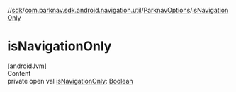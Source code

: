 //[sdk](../../../index.md)/[com.parknav.sdk.android.navigation.util](../index.md)/[ParknavOptions](index.md)/[isNavigationOnly](is-navigation-only.md)



# isNavigationOnly  
[androidJvm]  
Content  
private open val [isNavigationOnly](is-navigation-only.md): [Boolean](https://kotlinlang.org/api/latest/jvm/stdlib/kotlin/-boolean/index.html)  



